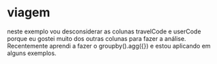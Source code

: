 # viagem
 neste exemplo vou desconsiderar as colunas travelCode e userCode porque eu gostei muito dos
 outras colunas para fazer a análise. Recentemente aprendi a fazer o groupby().agg({}) e estou aplicando em alguns exemplos.
